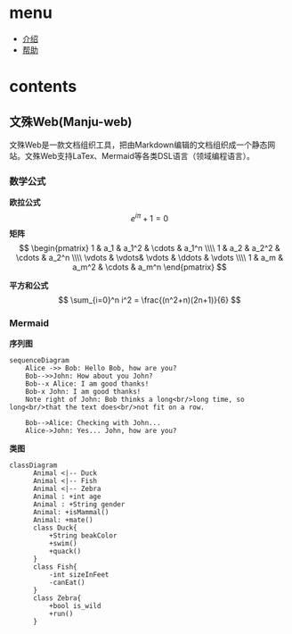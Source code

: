 # menu

- [介绍](./examples/intro.md)
- [帮助](./examples/help.md)
# contents

## 文殊Web(Manju-web)

文殊Web是一款文档组织工具，把由Markdown编辑的文档组织成一个静态网站。文殊Web支持LaTex、Mermaid等各类DSL语言（领域编程语言）。

### 数学公式

**欧拉公式**
$$
e^{i\pi}+1=0
$$
**矩阵**
$$
\begin{pmatrix}
 1 & a_1 & a_1^2 & \cdots & a_1^n \\\\
 1 & a_2 & a_2^2 & \cdots & a_2^n \\\\
 \vdots  & \vdots& \vdots & \ddots & \vdots \\\\
 1 & a_m & a_m^2 & \cdots & a_m^n    
 \end{pmatrix}
$$


**平方和公式**
$$
\sum_{i=0}^n i^2 = \frac{(n^2+n)(2n+1)}{6}
$$


### Mermaid

**序列图**

```mermaid
sequenceDiagram
    Alice ->> Bob: Hello Bob, how are you?
    Bob-->>John: How about you John?
    Bob--x Alice: I am good thanks!
    Bob-x John: I am good thanks!
    Note right of John: Bob thinks a long<br/>long time, so long<br/>that the text does<br/>not fit on a row.

    Bob-->Alice: Checking with John...
    Alice->John: Yes... John, how are you?
```

**类图**

```mermaid
classDiagram
      Animal <|-- Duck
      Animal <|-- Fish
      Animal <|-- Zebra
      Animal : +int age
      Animal : +String gender
      Animal: +isMammal()
      Animal: +mate()
      class Duck{
          +String beakColor
          +swim()
          +quack()
      }
      class Fish{
          -int sizeInFeet
          -canEat()
      }
      class Zebra{
          +bool is_wild
          +run()
      }
```

